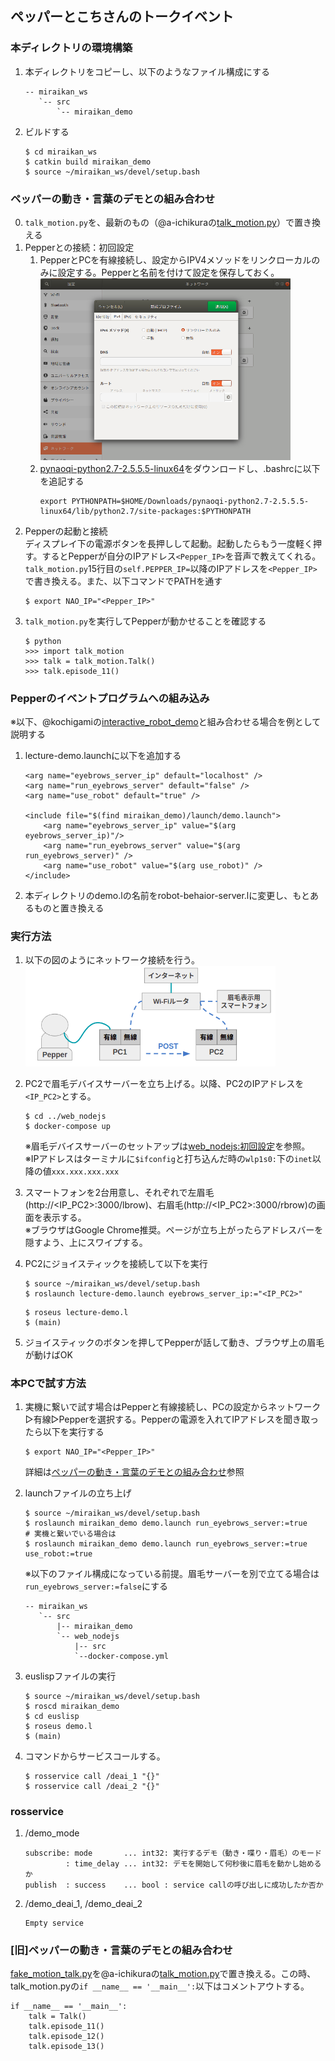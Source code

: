 ## ペッパーとこちさんのトークイベント

### 本ディレクトリの環境構築
1. 本ディレクトリをコピーし、以下のようなファイル構成にする
    ```
    -- miraikan_ws
       `-- src
           `-- miraikan_demo
    ```

2. ビルドする
    ```
    $ cd miraikan_ws
    $ catkin build miraikan_demo
    $ source ~/miraikan_ws/devel/setup.bash
    ```

### ペッパーの動き・言葉のデモとの組み合わせ
0. `talk_motion.py`を、最新のもの（@a-ichikuraの[talk_motion.py](https://github.com/a-ichikura/miraikan/blob/master/pepper_talk/talk_motion.py)）で置き換える
1. Pepperとの接続：初回設定
    1. PepperとPCを有線接続し、設定からIPV4メソッドをリンクローカルのみに設定する。Pepperと名前を付けて設定を保存しておく。<br>
        <img width="400" src="./img_README/setup_naoqi_network.png"><br>
    2. [pynaoqi-python2.7-2.5.5.5-linux64](https://drive.google.com/file/d/1xHuYREDa78xGiikEpsjxfZQ7Gfvo1E9D/view)をダウンロードし、.bashrcに以下を追記する
        ```
        export PYTHONPATH=$HOME/Downloads/pynaoqi-python2.7-2.5.5.5-linux64/lib/python2.7/site-packages:$PYTHONPATH
        ```
2. Pepperの起動と接続<br>
    ディスプレイ下の電源ボタンを長押しして起動。起動したらもう一度軽く押す。するとPepperが自分のIPアドレス`<Pepper_IP>`を音声で教えてくれる。`talk_motion.py`15行目の`self.PEPPER_IP=`以降のIPアドレスを`<Pepper_IP>`で書き換える。また、以下コマンドでPATHを通す
    ```
    $ export NAO_IP="<Pepper_IP>"
    ```
3. `talk_motion.py`を実行してPepperが動かせることを確認する<br>
    ```
    $ python
    >>> import talk_motion
    >>> talk = talk_motion.Talk()
    >>> talk.episode_11()
    ```

### Pepperのイベントプログラムへの組み込み
※以下、@kochigamiの[interactive_robot_demo](https://gitlab.jsk.imi.i.u-tokyo.ac.jp/kochigami/interactive_robot_demo/-/blob/master/lecture_demo)と組み合わせる場合を例として説明する

1. lecture-demo.launchに以下を追加する
    ```
    <arg name="eyebrows_server_ip" default="localhost" />
    <arg name="run_eyebrows_server" default="false" />
    <arg name="use_robot" default="true" />

    <include file="$(find miraikan_demo)/launch/demo.launch">
        <arg name="eyebrows_server_ip" value="$(arg eyebrows_server_ip)"/>
        <arg name="run_eyebrows_server" value="$(arg run_eyebrows_server)" />
        <arg name="use_robot" value="$(arg use_robot)" />
    </include>
    ```

2. 本ディレクトリのdemo.lの名前をrobot-behaior-server.lに変更し、もとあるものと置き換える

### 実行方法
1. 以下の図のようにネットワーク接続を行う。<br>
    <img width="400" src="./img_README/network_connection.png"><br>

2. PC2で眉毛デバイスサーバーを立ち上げる。以降、PC2のIPアドレスを`<IP_PC2>`とする。
    ```
    $ cd ../web_nodejs
    $ docker-compose up
    ```
    ※眉毛デバイスサーバーのセットアップは[web_nodejs:初回設定](https://github.com/MiyabiTane/Deco_with_robot/tree/main/facial_expression/web_nodejs#%E5%88%9D%E5%9B%9E%E8%A8%AD%E5%AE%9A)を参照。<br>
    ※IPアドレスはターミナルに`$ifconfig`と打ち込んだ時の`wlp1s0:`下の`inet`以降の値`xxx.xxx.xxx.xxx`

3. スマートフォンを2台用意し、それぞれで左眉毛(http://<IP_PC2>:3000/lbrow)、右眉毛(http://<IP_PC2>:3000/rbrow)の画面を表示する。<br>
    ※ブラウザはGoogle Chrome推奨。ページが立ち上がったらアドレスバーを隠すよう、上にスワイプする。

4.  PC2にジョイスティックを接続して以下を実行
    ```
    $ source ~/miraikan_ws/devel/setup.bash
    $ roslaunch lecture-demo.launch eyebrows_server_ip:="<IP_PC2>"
    ```
    ```
    $ roseus lecture-demo.l
    $ (main)
    ```

5. ジョイスティックのボタンを押してPepperが話して動き、ブラウザ上の眉毛が動けばOK

###  本PCで試す方法
1. 実機に繋いで試す場合はPepperと有線接続し、PCの設定からネットワーク▷有線▷Pepperを選択する。Pepperの電源を入れてIPアドレスを聞き取ったら以下を実行する
    ```
    $ export NAO_IP="<Pepper_IP>"
    ```
    詳細は[ペッパーの動き・言葉のデモとの組み合わせ](#ペッパーの動き・言葉のデモとの組み合わせ)参照

2. launchファイルの立ち上げ
    ```
    $ source ~/miraikan_ws/devel/setup.bash
    $ roslaunch miraikan_demo demo.launch run_eyebrows_server:=true
    # 実機と繋いでいる場合は
    $ roslaunch miraikan_demo demo.launch run_eyebrows_server:=true use_robot:=true
    ```
    ※以下のファイル構成になっている前提。眉毛サーバーを別で立てる場合は`run_eyebrows_server:=false`にする
    ```
    -- miraikan_ws
       `-- src
           |-- miraikan_demo
           `-- web_nodejs
               |-- src
               `--docker-compose.yml
    ```

3. euslispファイルの実行
    ```
    $ source ~/miraikan_ws/devel/setup.bash
    $ roscd miraikan_demo
    $ cd euslisp
    $ roseus demo.l
    $ (main)
    ```

4. コマンドからサービスコールする。
    ```
    $ rosservice call /deai_1 "{}"
    $ rosservice call /deai_2 "{}"
    ```

### rosservice
1. /demo_mode
    ```
    subscribe: mode       ... int32: 実行するデモ（動き・喋り・眉毛）のモード
             : time_delay ... int32: デモを開始して何秒後に眉毛を動かし始めるか
    publish  : success    ... bool : service callの呼び出しに成功したか否か 
    ```
2. /demo_deai_1, /demo_deai_2
    ```
    Empty service
    ```

### [旧]ペッパーの動き・言葉のデモとの組み合わせ
[fake_motion_talk.py](https://github.com/MiyabiTane/Deco_with_robot/blob/main/facial_expression/miraikan_demo/scripts/fake_motion_talk.py)を@a-ichikuraの[talk_motion.py](https://github.com/a-ichikura/miraikan/blob/master/pepper_talk/talk_motion.py)で置き換える。この時、talk_motion.pyの`if __name__ == '__main__':`以下はコメントアウトする。
```
if __name__ == '__main__':
    talk = Talk()
    talk.episode_11()
    talk.episode_12()
    talk.episode_13()
```
